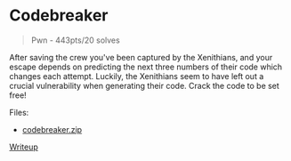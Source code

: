 # Codebreaker
> Pwn - 443pts/20 solves

After saving the crew you've been captured by the Xenithians, and your escape depends on predicting the next three numbers of their code which changes each attempt. Luckily, the Xenithians seem to have left out a crucial vulnerability when generating their code. Crack the code to be set free!

Files:
- [codebreaker.zip](./codebreaker.zip)

[Writeup](writeup/README.md)
